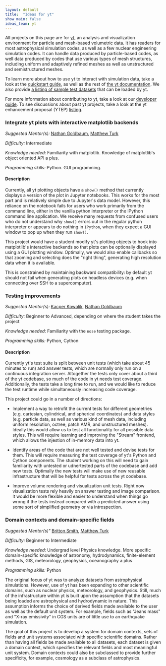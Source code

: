 ```yaml
---
layout: default
title:  "Ideas for yt"
show_main: false
ideas_team: yt
---
```


All projects on this page are for [yt](https://yt-project.org), an analysis and
visualization environment for particle and mesh-based volumetric data. It has
readers for most astrophysical simulation codes, as well as a few nuclear
engineering simulation codes. It can handle data produced by particle-based
codes, as well data produced by codes that use various types of mesh structures,
including uniform and adaptively refined meshes as well as unstructured and
semistructured meshes.

To learn more about how to use yt to interact with simulation data, take a look
at the [quickstart guide](http://yt-project.org/doc/quickstart/index.html), as
well as the rest of [the yt documentation](http://yt-project.org/doc). We also
provide [a listing of sample test datasets](http://yt-project.org/data) that can
be loaded by yt.

For more information about contributing to yt, take a look at our
[developer guide](http://yt-project.org/docs/dev/developing/index.html). To see
discussions about past yt projects, take a look at the yt enhancement proposal
(YTEP) [listing](https://ytep.readthedocs.org).

### Integrate yt plots with interactive matplotlib backends

*Suggested Mentor(s):* [Nathan Goldbaum](https://bitbucket.org/ngoldbaum),
 [Matthew Turk](https://bitbucket.org/MatthewTurk/)

*Difficulty:* Intermediate

*Knowledge needed:* Familiarity with matplotlib. Knowledge of matplotlib's
 object oriented API a plus.

*Programming skills:* Python. GUI programming.

#### Description

Currently, all yt plotting objects have a `show()` method that currently
displays a version of the plot in Jupyter notebooks. This works for the most
part and is relatively simple due to Jupyter's data model. However, this
reliance on the notebook fails for users who work primarily from the command
line, either in the vanilla python interpreter or the IPython command line
application. We receive many requests from confused users who do not understand
why `show()` errors out in the regular python interpreter or appears to do
nothing in `IPython`, when they expect a GUI window to pop up when they run
`show()`.

This project would have a student modify yt's plotting objects to hook into
matplotlib's interactive backends so that plots can be optionally displayed
using a GUI plotting window. Optimally, we would also enable callbacks so that
zooming and selecting does the "right thing", generating high resolution data
when it is available.

This is constrained by maintaining backward compatibility: by default yt should
not fail when generating plots on headless devices (e.g. when connecting over
SSH to a supercomputer).



### Testing improvements

*Suggested Mentor(s):* [Kacper Kowalik](https://bitbucket.org/xarthisius),
 [Nathan Goldbaum](https://bitbucket.org/ngoldbaum)

*Difficulty:* Beginner to Advanced, depending on where the student takes the
 project

*Knowledge needed*: Familiarity with the `nose` testing package.

*Programming skills:* Python, Cython

#### Description

Currently yt's test suite is split between unit tests (which take about 45
minutes to run) and answer tests, which are normally only run on a continuous
integration server. Altogether the tests only cover about a third of the yt
codebase, so much of the code in yt needs test coverage.  Additionally, the
tests take a long time to run, and we would like to reduce the test runtime
while simultaneously increasing code coverage.

This project could go in a number of directions:

* Implement a way to retrofit the current tests for different geometries
  (e.g. cartesian, cylindrical, and spherical coordinates) and data styles
  (e.g. particle data, as well as various kind of mesh data, including uniform
  resolution, octree, patch AMR, and unstructured meshes). Ideally this would
  allow us to test all functionality for all possible data styles. This will
  require learning and improving the "Stream" frontend, which allows the
  injestion of in-memory data into yt.

* Identify areas of the code that are not well tested and devise tests for
  them. This will require measuring the test coverage of yt's Python and
  Cython components. The student working on this will need to gain familiarity
  with untested or udnertested parts of the codebase and add new
  tests. Optimally the new tests will make use of new reusable infrastructure
  that will be helpful for tests across the yt codebase.

* Improve volume rendering and visualization unit tests. Right now visualization
  tests rely heavily on answer testing and image comparison. It would be more
  flexible and easier to understand when things go wrong if the tests instead
  compared with a predicted answer using some sort of simplified geometry or via
  introspection.

### Domain contexts and domain-specific fields

*Suggested Mentor(s)"* [Britton Smith](https://bitbucket.org/brittonsmith),
 [Matthew Turk](https://bitbucket.org/matthewturk)

*Difficulty:* Beginner to Intermediate

*Knowledge needed*: Undergrad level Physics knowledge. More specific
 domain-specific knowledge of astronomy, hydrodynamics, finite-element methods,
 GIS, meteorology, geophysics, oceanography a plus

*Programming skills:* Python

The original focus of yt was to analyze datasets from astrophysical
simulations.  However, use of yt has been expanding to other
scientific domains, such as nuclear physics, meteorology, and
geophysics.  Still, much of the infrastructure within yt is built upon
the assumption that the datasets being loaded are astrophysical and
hydrodynamic in nature.  This assumption informs the choice of derived
fields made available to the user as well as the default unit system.
For example, fields such as "Jeans mass" and "X-ray emissivity" in CGS
units are of little use to an earthquake simulation.

The goal of this project is to develop a system for domain contexts,
sets of fields and unit systems associated with specific scientific
domains.  Rather than having all fields be made available to all
datasets, each dataset is given a domain context, which specifies the
relevant fields and most meaningful unit system.  Domain contexts
could also be subclassed to provide further specificity, for example,
cosmology as a subclass of astrophysics.
